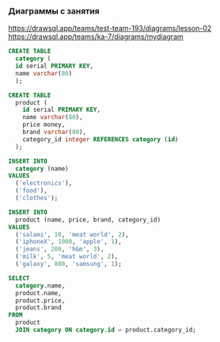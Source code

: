 ### Диаграммы с занятия
https://drawsql.app/teams/test-team-193/diagrams/lesson-02
https://drawsql.app/teams/ka-7/diagrams/mydiagram

```sql
CREATE TABLE
  category (
  id serial PRIMARY KEY,
  name varchar(80)
  );

CREATE TABLE
  product (
    id serial PRIMARY KEY,
    name varchar(80),
    price money,
    brand varchar(80),
    category_id integer REFERENCES category (id)
  );
```

```sql
INSERT INTO
  category (name)
VALUES
  ('electronics'),
  ('food'),
  ('clothes');
```

```sql
INSERT INTO
  product (name, price, brand, category_id)
VALUES
  ('salami', 10, 'meat world', 2),
  ('iphoneX', 1000, 'apple', 1),
  ('jeans', 200, 'h&m', 3),
  ('milk', 5, 'meat world', 2),
  ('galaxy', 800, 'samsung', 1);
```

```sql
SELECT
  category.name,
  product.name,
  product.price,
  product.brand
FROM
  product
  JOIN category ON category.id = product.category_id;
```
